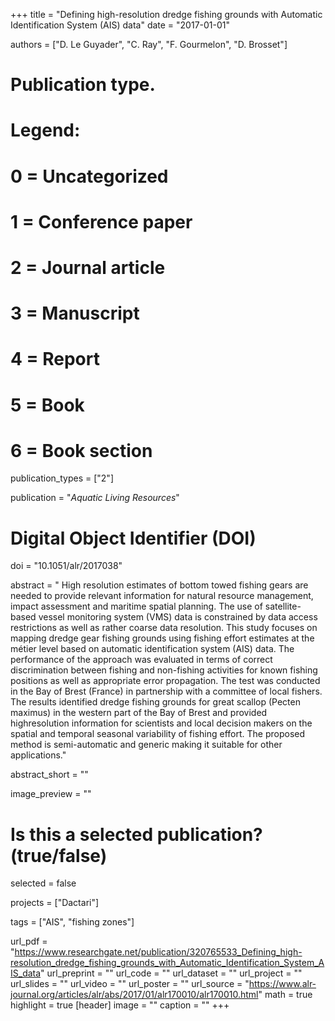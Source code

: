 +++
title = "Defining high-resolution dredge fishing grounds with Automatic Identification System (AIS) data"
date = "2017-01-01"


authors = ["D. Le Guyader", "C. Ray", "F. Gourmelon", "D. Brosset"]

# Publication type.
# Legend:
# 0 = Uncategorized
# 1 = Conference paper
# 2 = Journal article
# 3 = Manuscript
# 4 = Report
# 5 = Book
# 6 = Book section
publication_types = ["2"]

publication = "*Aquatic Living Resources*" 

# Digital Object Identifier (DOI)
doi = "10.1051/alr/2017038"

abstract = " High resolution estimates of bottom towed fishing gears are needed to provide relevant information for natural resource management, impact assessment and maritime spatial planning. The use of satellite-based vessel monitoring system (VMS) data is constrained by data access restrictions as well as rather coarse data resolution. This study focuses on mapping dredge gear fishing grounds using fishing effort estimates at the métier level based on automatic identification system (AIS) data. The performance of the approach was evaluated in terms of correct discrimination between fishing and non-fishing activities for known fishing positions as well as appropriate error propagation. The test was conducted in the Bay of Brest (France) in partnership with a committee of local fishers. The results identified dredge fishing grounds for great scallop (Pecten maximus) in the western part of the Bay of Brest and provided highresolution information for scientists and local decision makers on the spatial and temporal seasonal variability of fishing effort. The proposed method is semi-automatic and generic making it suitable for other applications."

abstract_short = ""

image_preview = ""

# Is this a selected publication? (true/false)
selected = false

projects = ["Dactari"]

tags = ["AIS", "fishing zones"]

url_pdf = "https://www.researchgate.net/publication/320765533_Defining_high-resolution_dredge_fishing_grounds_with_Automatic_Identification_System_AIS_data"
url_preprint = ""
url_code = ""
url_dataset = ""
url_project = ""
url_slides = ""
url_video = ""
url_poster = ""
url_source = "https://www.alr-journal.org/articles/alr/abs/2017/01/alr170010/alr170010.html"
math = true
highlight = true
[header]
image = ""
caption = ""
+++
